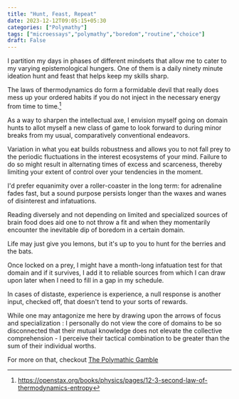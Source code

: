 ```yaml
---
title: "Hunt, Feast, Repeat"
date: 2023-12-12T09:05:15+05:30
categories: ["Polymathy"]
tags: ["microessays","polymathy","boredom","routine","choice"]
draft: False
---
```


I partition my days in phases of different mindsets that allow me to
cater to my varying epistemological hungers. One of them is a daily
ninety minute ideation hunt and feast that helps keep my skills sharp.  

The laws of thermodynamics do form a formidable devil that really does
mess up your ordered habits if you do not inject in the necessary
energy from time to time.[^1]  

As a way to sharpen the intellectual axe, I envision
myself going on domain hunts to allot myself a new class of game to
look forward to during minor breaks from my usual, comparatively
conventional endeavors.  

Variation in what you eat builds robustness and allows you to not fall
prey to the periodic fluctuations in the interest ecosystems of your
mind. Failure to do so might result in alternating times of excess and
scarceness, thereby limiting your extent of control over your
tendencies in the moment.  

I'd prefer equanimity over a roller-coaster in the long term: for
adrenaline fades fast, but a sound purpose persists longer than the
waxes and wanes of disinterest and infatuations.  

Reading diversely and not depending on limited and specialized sources
of brain food does aid one to not throw a fit and when they
momentarily encounter the inevitable dip of boredom in a certain
domain.  

Life may just give you lemons, but it's up to you to
hunt for the berries and the bats.  

Once locked on a prey, I might have a month-long infatuation test for
that domain and if it survives, I add it to reliable sources from
which I can draw upon later when I need to fill in a gap in my
schedule.  

In cases of distaste, experience is experience, a null response is
another input, checked off, that doesn't tend to your sorts
of rewards.  

While one may antagonize me here by drawing upon the arrows of focus
and specialization : I personally do not view the core of domains to
be so disconnected that their mutual knowledge does not elevate the
collective comprehension - I perceive their tactical combination to be greater than the sum of their individual worths.  

For more on that, checkout [The Polymathic Gamble](https://rajpatil.dev/post/polymathy/)

[^1]: https://openstax.org/books/physics/pages/12-3-second-law-of-thermodynamics-entropy
